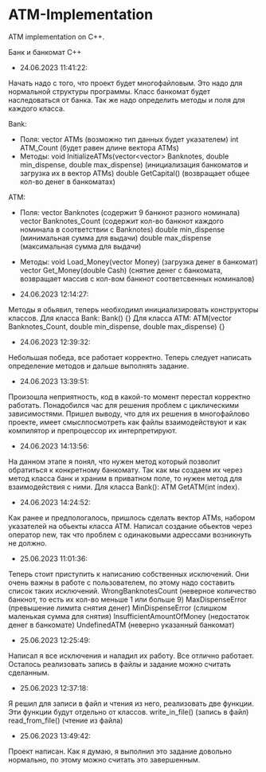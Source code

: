 # ATM-Implementation
ATM implementation on C++.

Банк и банкомат С++

- 24.06.2023 11:41:22:

Начать надо с того, что проект будет многофайловым. Это надо для нормальной структуры программы.
Класс банкомат будет наследоваться от банка. Так же надо определить методы и поля для каждого класса.

 Bank:
  - Поля:
vector<ATM> ATMs (возможно тип данных будет указателем) 
int ATM_Count (будет равен длине вектора ATMs)
  - Методы:
void InitializeATMs(vector<vector<int>> Banknotes, double min_dispense, double max_dispense) (инициализация банкоматов и загрузка их в вектор ATMs)
double GetCapital() (возвращает общее кол-во денег в банкоматах)

 ATM:
 - Поля:
vector<int> Banknotes (содержит 9 банкнот разного номинала)
vector<int> Banknotes_Count (содержит кол-во банкнот каждого номинала в соответствии с Banknotes)
double min_dispense (минимальная сумма для выдачи)
double max_dispense (максимальная сумма для выдачи)
 - Методы:
void Load_Money(vector<int> Money) (загрузка денег в банкомат)
vector<int> Get_Money(double Cash) (снятие денег с банкомата, возвращает массив с кол-вом банкнот соответсвенных номиналов)

- 24.06.2023 12:14:27:

Методы я обьявил, теперь необходимл инициализировать конструкторы классов.
Для класса Bank: Bank() {}
Для класса ATM: ATM(vector<int> Banknotes_Count, double min_dispense, double max_dispense) {}

- 24.06.2023 12:39:32:

Небольшая победа, все работает корректно. Теперь следует написать определение методов и дальше выполнять задание.

- 24.06.2023 13:39:51:

Произошла неприятность, код в какой-то момент перестал корректно работать. Понадобился час для решения проблем с циклическими зависимостями. Пришел выводу, что для их решения в многофайлово проекте, имеет смыслпосмотреть как файлы взаимодействуют и как компилятор и препроцессор их интерпретируют.

- 24.06.2023 14:13:56:

На данном этапе я понял, что нужен метод который позволит обратиться к конкретному банкомату. Так как мы создаем их через метод класса банк и храним в приватном поле, то нужен метод для взаимодействия с ними. Для класса Bank(): ATM GetATM(int index).

- 24.06.2023 14:24:52:

Как ранее и предпологалось, пришлось сделать вектор ATMs, набором указателей на обьекты класса ATM. Написал создание обьектов через оператор new, так что проблем с одинаковыми адрессами возникнуть не должно.

- 25.06.2023 11:01:36:

Теперь стоит приступить к написанию собственных исключений. Они очень важны в работе с пользователем, по этому надо составить список таких исключений.
WrongBanknotesCount (неверное количество банкнот, то есть их кол-во меньше 1 или больше 9)
MaxDispenseError (превышение лимита снятия денег)
MinDispenseError (слишком маленькая сумма для снятия)
InsufficientAmountOfMoney (недостаток денег в банкомате)
UndefinedATM (неверно указанный банкомат)

- 25.06.2023 12:25:49:

Написал я все исключения и наладил их работу. Все отлично работает. Осталось реализовать запись в файлы и задание можно считать сделанным.

- 25.06.2023 12:37:18:

Я решил для записи в файл и чтения из него, реализовать две функции. Эти функции будут отдельно от классов.
write_in_file() (запись в файл)
read_from_file() (чтение из файла)

- 25.06.2023 13:49:42:

Проект написан. Как я думаю, я выполнил это задание довольно нормально, по этому
можно считать это завершенным.
